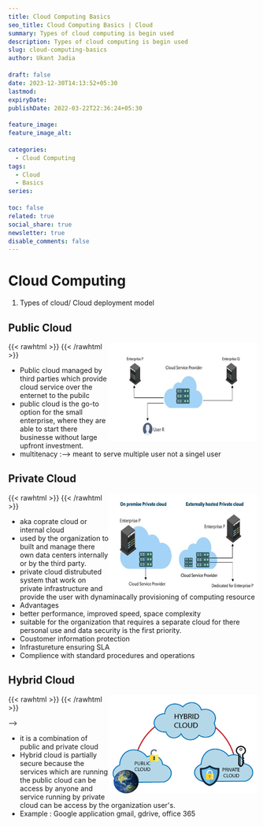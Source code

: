```yaml
---
title: Cloud Computing Basics
seo_title: Cloud Computing Basics | Cloud
summary: Types of cloud computing is begin used
description: Types of cloud computing is begin used
slug: cloud-computing-basics
author: Ukant Jadia

draft: false
date: 2023-12-30T14:13:52+05:30
lastmod:
expiryDate:
publishDate: 2022-03-22T22:36:24+05:30

feature_image:
feature_image_alt:

categories:
  - Cloud Computing
tags:
  - Cloud
  - Basics
series:

toc: false
related: true
social_share: true
newsletter: true
disable_comments: false
---
```


# Cloud Computing

1. Types of cloud/ Cloud deployment model

## Public Cloud

{{< rawhtml >}}
<img src="img1.jpg" alt="Example Image" width="300" height="200" align="right">
{{< /rawhtml >}}

<!-- + *[IMAGE](https://media.geeksforgeeks.org/wp-content/uploads/20211123123729/Group4-660x330.jpg) -->

- Public cloud managed by third parties which provide cloud service over the enternet to the pubilc
- public cloud is the go-to option for the small enterprise, where they are able to start there businesse without large upfront investment.
- multitenacy :--> meant to serve multiple user not a singel user

## Private Cloud

{{< rawhtml >}}
<img src="img2.jpg" alt="Example Image" width="300" height="200" align="right">
{{< /rawhtml >}}

 <!-- *[IMAGE](https://media.geeksforgeeks.org/wp-content/uploads/20211123123851/Group1-660x330.jpg)* -->

- aka coprate cloud or internal cloud
- used by the organization to built and manage there own data centers internally or by the third party.
- private cloud distrubuted system that work on private infrastructure and provide the user with dynaminacally provisioning of computing resource
- Advantages
- better performance, improved speed, space complexity
- suitable for the organization that requires a separate cloud for there personal use and data security is the first priority.
- Coustomer information protection
- Infrastureture ensuring SLA
- Complience with standard procedures and operations

## Hybrid Cloud

{{< rawhtml >}}
<img src="img3.png" alt="Example Image" width="300" height="200" align="right">
{{< /rawhtml >}}

 <!-- <!- *[IMAGE](https://static.javatpoint.com/cloudpages/images/hybridcloud.png)* --> -->

- it is a combination of public and private cloud
- Hybrid cloud is partially secure because the services which are running the public cloud can be access by anyone and service running by private cloud can be access by the organization user's.
- Example : Google application gmail, gdrive, office 365
